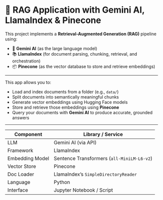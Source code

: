 # 🧠 RAG Application with Gemini AI, LlamaIndex & Pinecone

This project implements a **Retrieval-Augmented Generation (RAG)** pipeline using:
- 🔮 **Gemini AI** (as the large language model)
- 📚 **LlamaIndex** (for document parsing, chunking, retrieval, and orchestration)
- 📦 **Pinecone** (as the vector database to store and retrieve embeddings)

---



This app allows you to:
- Load and index documents from a folder (e.g., `data/`)
- Split documents into semantically meaningful chunks
- Generate vector embeddings using Hugging Face models
- Store and retrieve those embeddings using **Pinecone**
- Query your documents with **Gemini AI** to produce accurate, grounded answers

---


| Component        | Library / Service           |
|------------------|-----------------------------|
| LLM              | Gemini AI (via API)         |
| Framework        | LlamaIndex                  |
| Embedding Model  | Sentence Transformers (`all-MiniLM-L6-v2`) |
| Vector Store     | Pinecone                    |
| Doc Loader       | LlamaIndex’s `SimpleDirectoryReader` |
| Language         | Python                      |
| Interface        | Jupyter Notebook / Script   |



